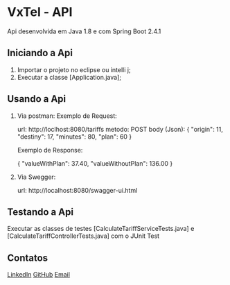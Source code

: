 # VxTel - API 

Api desenvolvida em Java 1.8 e com Spring Boot 2.4.1

## Iniciando a Api

1. Importar o projeto no eclipse ou intelli j;
2. Executar a classe [Application.java];

## Usando a Api

1. Via postman:
    Exemplo de Request:

    url: http://loclhost:8080/tariffs
    metodo: POST
    body (Json): {
	                  "origin": 11,
	                  "destiny": 17,
	                  "minutes": 80,
	                  "plan": 60
                  }

    Exemplo de Response:

    {
      "valueWithPlan": 37.40,
      "valueWithoutPlan": 136.00
    }             

2. Via Swegger:

    url: http://localhost:8080/swagger-ui.html

## Testando a Api

Executar as classes de testes [CalculateTariffServiceTests.java] e [CalculateTariffControllerTests.java] com o JUnit Test

## Contatos

[LinkedIn](https://www.linkedin.com/in/ricardohcl/)
[GitHub](https://github.com/RicardoHCL)
[Email](ricardolima.dev@gmail.com)
